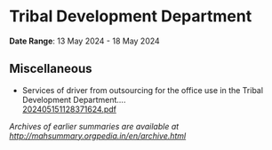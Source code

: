 # Tribal Development Department

**Date Range**: 13 May 2024 - 18 May 2024


## Miscellaneous
- Services of driver from outsourcing for the office use in the Tribal Development Department....\
  [202405151128371624.pdf](https://gr.maharashtra.gov.in/Site/Upload/Government%20Resolutions/English/202405151128371624.pdf)


*Archives of earlier summaries are available at http://mahsummary.orgpedia.in/en/archive.html*